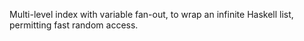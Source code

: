 Multi-level index with variable fan-out, to wrap an infinite Haskell list, permitting fast random access.

